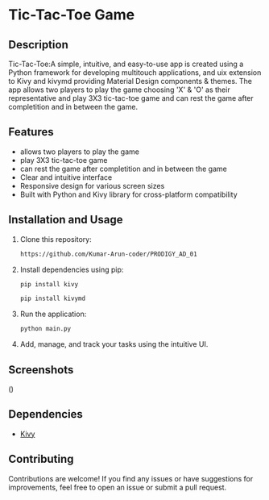 # Tic-Tac-Toe Game


## Description

Tic-Tac-Toe:A simple, intuitive, and easy-to-use app is created using a Python framework for developing multitouch applications, and uix extension to Kivy and kivymd providing Material Design components & themes. The app allows two players to play the game choosing 'X' & 'O' as their representative and play 3X3 tic-tac-toe game and can rest the game after completition and in between the game.

## Features

- allows two players to play the game
- play 3X3 tic-tac-toe game
- can rest the game after completition and in between the game
- Clear and intuitive interface
- Responsive design for various screen sizes
- Built with Python and Kivy library for cross-platform compatibility


## Installation and Usage

1. Clone this repository:

   ```bash
   https://github.com/Kumar-Arun-coder/PRODIGY_AD_01
   ```

2. Install dependencies using pip:

   ```bash
   pip install kivy 
   ```
   ```bash
   pip install kivymd
   ```

3. Run the application:

   ```bash
   python main.py
   ```

4. Add, manage, and track your tasks using the intuitive UI.

## Screenshots

()
## Dependencies

- [Kivy](https://kivy.org/)

## Contributing

Contributions are welcome! If you find any issues or have suggestions for improvements, feel free to open an issue or submit a pull request.

